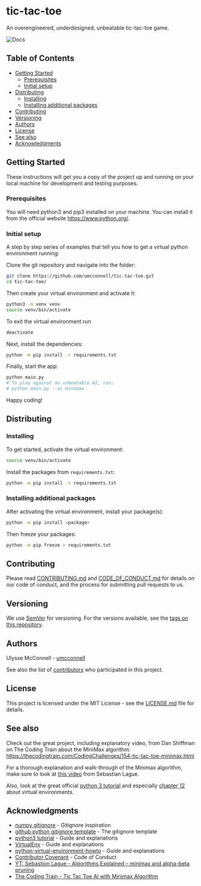 # tic-tac-toe

An overengineered, underdesigned, unbeatable tic-tac-toe game.

![Docs](https://github.com/umcconnell/tic-tac-toe/workflows/Docs/badge.svg)

## Table of Contents

-   [Getting Started](#getting-started)
    -   [Prerequisites](#prerequisites)
    -   [Initial setup](#initial-setup)
-   [Distributing](#distributing)
    -   [Installing](#installing)
    -   [Installing additional packages](#installing-additional-packages)
-   [Contributing](#contributing)
-   [Versioning](#versioning)
-   [Authors](#authors)
-   [License](#license)
-   [See also](#see-also)
-   [Acknowledgments](#acknowledgments)

## Getting Started

These instructions will get you a copy of the project up and running on your
local machine for development and testing purposes.

### Prerequisites

You will need python3 and pip3 installed on your machine. You can install it
from the official website https://www.python.org/.

### Initial setup

A step by step series of examples that tell you how to get a virtual python
environment running:

Clone the git repository and navigate into the folder:

```bash
git clone https://github.com/umcconnell/tic-tac-toe.git
cd tic-tac-toe/
```

Then create your virtual environment and activate it:

```bash
python3 -m venv venv
source venv/bin/activate
```

To exit the virtual environment run

```bash
deactivate
```

Next, install the dependencies:

```bash
python -m pip install -r requirements.txt
```

Finally, start the app:

```bash
python main.py
# To play against an unbeatable AI, run:
# python main.py --ai minimax
```

Happy coding!

## Distributing

### Installing

To get started, activate the virtual environment:

```bash
source venv/bin/activate
```

Install the packages from `requirements.txt`:

```bash
python -m pip install -r requirements.txt
```

### Installing additional packages

After activating the virtual environment, install your package(s):

```bash
python -m pip install <package>
```

Then freeze your packages:

```bash
python -m pip freeze > requirements.txt
```

## Contributing

Please read [CONTRIBUTING.md](CONTRIBUTING.md) and
[CODE_OF_CONDUCT.md](CODE_OF_CONDUCT.md) for details on our code of conduct, and
the process for submitting pull requests to us.

## Versioning

We use [SemVer](http://semver.org/) for versioning. For the versions available,
see the [tags on this repository](https://github.com/umcconnell/tic-tac-toe/tags).

## Authors

Ulysse McConnell - [umcconnell](https://github.com/umcconnell/)

See also the list of
[contributors](https://github.com/umcconnell/tic-tac-toe/contributors)
who participated in this project.

## License

This project is licensed under the MIT License - see the
[LICENSE.md](LICENSE.md) file for details.

## See also

Check out the great project, including explanatory video, from Dan Shiffman on
The Coding Train about the MiniMax algorithm:
https://thecodingtrain.com/CodingChallenges/154-tic-tac-toe-minimax.html

For a thorough explanation and walk-through of the Minimax algorithm, make sure
to look at [this video](https://www.youtube.com/watch?v=l-hh51ncgDI) from
Sebastian Lague.

Also, look at the great official
[python 3 tutorial](https://docs.python.org/3/tutorial) and especially
[chapter 12](https://docs.python.org/3/tutorial/venv.html) about virtual
environments.

## Acknowledgments

-   [numpy gitignore](https://github.com/numpy/numpy/blob/master/.gitignore) -
    Gitignore inspiration
-   [github python gitignore template](https://github.com/github/gitignore/blob/master/Python.gitignore) - The gitignore template
-   [python3 tutorial](https://docs.python.org/3/tutorial/venv.html) - Guide and
    explanations
-   [VirtualEnv](https://gist.github.com/raulqf/2ca75d7fef2824f03de9761b99b59371) -
    Guide and explanations
-   [python-virtual-environment-howto](https://gist.github.com/simonw/4835a22c79a8d3c29dd155c716b19e16) - Guide and explanations
-   [Contributor Covenant](https://www.contributor-covenant.org/) - Code of Conduct
-   [YT: Sebastion Lague - Algorithms Explained – minimax and alpha-beta pruning](https://www.youtube.com/watch?v=l-hh51ncgDI)
-   [The Coding Train - Tic Tac Toe AI with Minimax Algorithm](https://thecodingtrain.com/CodingChallenges/154-tic-tac-toe-minimax.html)
